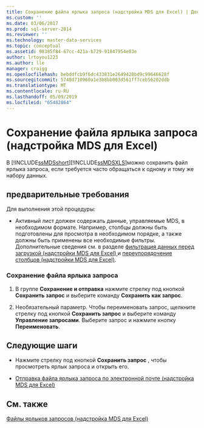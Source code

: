 ```yaml
---
title: Сохранение файла ярлыка запроса (надстройка MDS для Excel) | Документы Майкрософт
ms.custom: ''
ms.date: 03/06/2017
ms.prod: sql-server-2014
ms.reviewer: ''
ms.technology: master-data-services
ms.topic: conceptual
ms.assetid: 98385f84-67cc-421a-b729-91847954e03e
author: lrtoyou1223
ms.author: lle
manager: craigg
ms.openlocfilehash: bebddfcb9f6dc433831e2649428bd9c99646628f
ms.sourcegitcommit: 5748d710960a1e3b8bb003d561ff7ceb56202ddb
ms.translationtype: MT
ms.contentlocale: ru-RU
ms.lasthandoff: 05/09/2019
ms.locfileid: "65482864"
---
```

# <a name="save-a-shortcut-query-file-mds-add-in-for-excel"></a>Сохранение файла ярлыка запроса (надстройка MDS для Excel)
  В [!INCLUDE[ssMDSshort](../../includes/ssmdsshort-md.md)][!INCLUDE[ssMDSXLS](../../includes/ssmdsxls-md.md)]можно сохранить файл ярлыка запроса, если требуется часто обращаться к одному и тому же набору данных.  
  
## <a name="prerequisites"></a>предварительные требования  
 Для выполнения этой процедуры:  
  
-   Активный лист должен содержать данные, управляемые MDS, в необходимом формате. Например, столбцы должны быть подготовлены для просмотра в необходимом порядке, а также должны быть применены все необходимые фильтры. Дополнительные сведения см. в разделе [фильтрация данных перед загрузкой &#40;надстройки MDS для Excel&#41; ](filter-data-before-exporting-mds-add-in-for-excel.md) и [переупорядочение столбцов &#40;надстройки MDS для Excel&#41;](reorder-columns-mds-add-in-for-excel.md).  
  
### <a name="to-save-a-shortcut-query-file"></a>Сохранение файла ярлыка запроса  
  
1.  В группе **Сохранение и отправка** нажмите стрелку под кнопкой **Сохранить запрос** и выберите команду **Сохранить как запрос**.  
  
2.  Необязательный параметр. Чтобы переименовать запрос, щелкните стрелку под кнопкой **Сохранить запрос** и выберите команду **Управление запросами**. Выберите запрос и нажмите кнопку **Переименовать**.  
  
## <a name="next-steps"></a>Следующие шаги  
  
-   Нажмите стрелку под кнопкой **Сохранить запрос** , чтобы просмотреть ярлык запроса и открыть его.  
  
-   [Отправка файла ярлыка запроса по электронной почте (надстройка MDS для Excel)](email-a-shortcut-query-file-mds-add-in-for-excel.md)  
  
## <a name="see-also"></a>См. также  
 [Файлы ярлыков запросов (надстройка MDS для Excel)](shortcut-query-files-mds-add-in-for-excel.md)  
  
  
